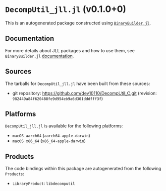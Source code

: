 # `DecompUtil_jll.jl` (v0.1.0+0)

This is an autogenerated package constructed using [`BinaryBuilder.jl`](https://github.com/JuliaPackaging/BinaryBuilder.jl).

## Documentation

For more details about JLL packages and how to use them, see `BinaryBuilder.jl` [documentation](https://docs.binarybuilder.org/stable/jll/).

## Sources

The tarballs for `DecompUtil_jll.jl` have been built from these sources:

* git repository: https://github.com/dev10110/DecompUtil_C.git (revision: `982449a84f620488fe9d954eb9a6d301dddfff3f`)

## Platforms

`DecompUtil_jll.jl` is available for the following platforms:

* `macOS aarch64` (`aarch64-apple-darwin`)
* `macOS x86_64` (`x86_64-apple-darwin`)

## Products

The code bindings within this package are autogenerated from the following `Products`:

* `LibraryProduct`: `libdecomputil`
